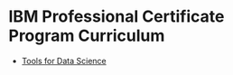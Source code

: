 # IBM Professional Certificate Program Curriculum

- [Tools for Data Science](https://github.com/abbasovsh/IBM-Data-Science-Professional-Certificate-Program/tree/main/Tools%20for%20Data%20Science)
